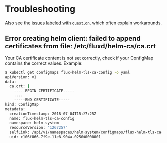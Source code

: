 # Troubleshooting

Also see the [issues labeled with
`question`](https://github.com/fluxcd/helm-operator/labels/question), which often
explain workarounds.

## Error creating helm client: failed to append certificates from file: /etc/fluxd/helm-ca/ca.crt

Your CA certificate content is not set correctly, check if your ConfigMap contains the correct values. Example:

```bash
$ kubectl get configmaps flux-helm-tls-ca-config -o yaml
apiVersion: v1
data:
  ca.crt: |
    -----BEGIN CERTIFICATE-----
    ....
    -----END CERTIFICATE-----
kind: ConfigMap
metadata:
  creationTimestamp: 2018-07-04T15:27:25Z
  name: flux-helm-tls-ca-config
  namespace: helm-system
  resourceVersion: "1267257"
  selfLink: /api/v1/namespaces/helm-system/configmaps/flux-helm-tls-ca-config
  uid: c106f866-7f9e-11e8-904a-025000000001
```
